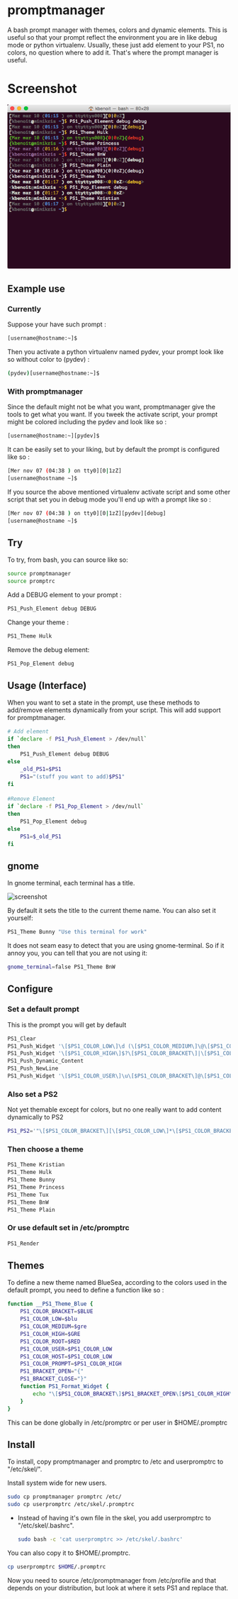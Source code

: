 promptmanager
=============

A bash prompt manager with themes, colors and dynamic elements.
This is useful so that your prompt reflect the environment you are in like
debug mode or python virtualenv. Usually, these just add element to your PS1,
no colors, no question where to add it. That's where the prompt manager is
useful.

Screenshot
==========

![screenshot](Screenshot.png)

Example use
-----------

### Currently ###

Suppose your have such prompt :

```bash
[username@hostname:~]$
```

Then you activate a python virtualenv named pydev, your prompt look like so
without color to (pydev) :

```bash
(pydev)[username@hostname:~]$
```
### With promptmanager ###

Since the default might not be what you want, promptmanager give the tools to
get what you want. If you tweek the activate script, your prompt might be
colored including the pydev and look
like so :

```bash
[username@hostname:~][pydev]$
```

It can be easily set to your liking, but by default the prompt is configured
like so :

```bash
[Mer nov 07 (04:38 ) on tty0][0|1zZ]
[username@hostname ~]$
```

If you source the above mentioned virtualenv activate script and some other
script that set you in debug mode you'll end up with a prompt like so :

```bash
[Mer nov 07 (04:38 ) on tty0][0|1zZ][pydev][debug]
[username@hostname ~]$
```

Try
---

To try, from bash, you can source like so:

```bash
source promptmanager
source promptrc
```

Add a DEBUG element to your prompt :

```bash
PS1_Push_Element debug DEBUG
```

Change your theme :

```bash
PS1_Theme Hulk
```

Remove the debug element:

```bash
PS1_Pop_Element debug
```

Usage (Interface)
-----------------

When you want to set a state in the prompt, use these methods to add/remove
elements dynamically from your script. This will add support for promptmanager.

```bash
# Add element
if `declare -f PS1_Push_Element > /dev/null`
then
    PS1_Push_Element debug DEBUG
else
    _old_PS1=$PS1
    PS1="(stuff you want to add)$PS1"
fi

#Remove Element
if `declare -f PS1_Pop_Element > /dev/null`
then
    PS1_Pop_Element debug
else
    PS1=$_old_PS1
fi
```

gnome
-----
In gnome terminal, each terminal has a title.

![screenshot](https://dl.dropboxusercontent.com/u/39729597/gnome-theme.png)

By default it sets the title to the current theme name. You can also set it yourself:

```bash
PS1_Theme Bunny "Use this terminal for work"
```

It does not seam easy to detect that you are using gnome-terminal. So if it annoy you, you can tell that you are not using it:

```bash
gnome_terminal=false PS1_Theme BnW
```

Configure
---------

### Set a default prompt ###
This is the prompt you will get by default

```bash
PS1_Clear
PS1_Push_Widget '\[$PS1_COLOR_LOW\]\d (\[$PS1_COLOR_MEDIUM\]\@\[$PS1_COLOR_LOW\]) on tty\l'
PS1_Push_Widget '\[$PS1_COLOR_HIGH\]$?\[$PS1_COLOR_BRACKET\]|\[$PS1_COLOR_HIGH\]\j\[$PS1_COLOR_LOW\]zZ'
PS1_Push_Dynamic_Content
PS1_Push_NewLine
PS1_Push_Widget '\[$PS1_COLOR_USER\]\u\[$PS1_COLOR_BRACKET\]@\[$PS1_COLOR_HOST\]\h \[$PS1_COLOR_MEDIUM\]\W'
```

### Also set a PS2 ###
Not yet themable except for colors, but no one really want to add content dynamically to PS2

```bash
PS1_PS2='"\[$PS1_COLOR_BRACKET\][\[$PS1_COLOR_LOW\]*\[$PS1_COLOR_BRACKET\]>\[$rst\] "'
```

### Then choose a theme ###

```bash
PS1_Theme Kristian
PS1_Theme Hulk
PS1_Theme Bunny
PS1_Theme Princess
PS1_Theme Tux
PS1_Theme BnW
PS1_Theme Plain
```

### Or use default set in /etc/promptrc ###
```bash
PS1_Render
```

Themes
------

To define a new theme named BlueSea, according to the colors used in the default prompt, you
need to define a function like so :

```bash
function __PS1_Theme_Blue {
    PS1_COLOR_BRACKET=$BLUE
    PS1_COLOR_LOW=$blu
    PS1_COLOR_MEDIUM=$gre
    PS1_COLOR_HIGH=$GRE
    PS1_COLOR_ROOT=$RED
    PS1_COLOR_USER=$PS1_COLOR_LOW
    PS1_COLOR_HOST=$PS1_COLOR_LOW
    PS1_COLOR_PROMPT=$PS1_COLOR_HIGH
    PS1_BRACKET_OPEN="{"
    PS1_BRACKET_CLOSE="}"
    function PS1_Format_Widget {
        echo "\[$PS1_COLOR_BRACKET\]$PS1_BRACKET_OPEN\[$PS1_COLOR_HIGH\]$1\[$PS1_COLOR_BRACKET\]$PS1_BRACKET_CLOSE"
    }
}
```

This can be done globally in /etc/promptrc or per user in $HOME/.promptrc

Install
-------

To install, copy promptmanager and promptrc to /etc and userpromptrc to "/etc/skel/".

Install system wide for new users.
```bash
sudo cp promptmanager promptrc /etc/
sudo cp userpromptrc /etc/skel/.promptrc
```

* Instead of having it's own file in the skel, you add userpromptrc to "/etc/skel/.bashrc".

  ```bash
  sudo bash -c 'cat userpromptrc >> /etc/skel/.bashrc'
  ```
 
You can also copy it to $HOME/.promptrc.

```bash
cp userpromptrc $HOME/.promptrc
```

Now you need to source /etc/promptmanager from /etc/profile and that depends on
your distribution, but look at where it sets PS1 and replace that.
